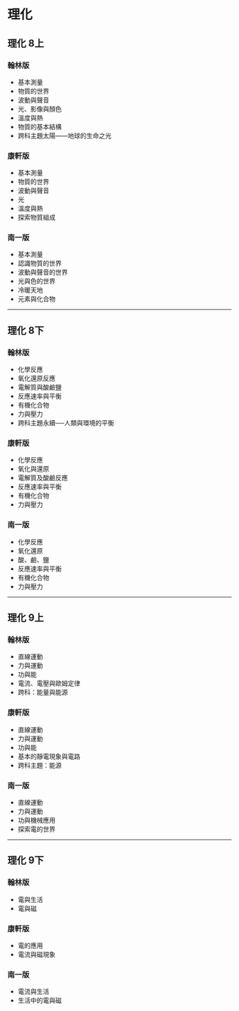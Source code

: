 # 理化

## 理化 8上

### 翰林版
- 基本測量  
- 物質的世界  
- 波動與聲音  
- 光、影像與顏色  
- 溫度與熱 
- 物質的基本結構
- 跨科主題太陽——地球的生命之光

### 康軒版
- 基本測量  
- 物質的世界  
- 波動與聲音  
- 光  
- 溫度與熱  
- 探索物質組成  

### 南一版
- 基本測量
- 認識物質的世界  
- 波動與聲音的世界  
- 光與色的世界  
- 冷暖天地  
- 元素與化合物

---

## 理化 8下

### 翰林版
- 化學反應  
- 氧化還原反應  
- 電解質與酸鹼鹽  
- 反應速率與平衡  
- 有機化合物  
- 力與壓力
- 跨科主題永續──人類與環境的平衡

### 康軒版
- 化學反應  
- 氧化與還原  
- 電解質及酸鹼反應  
- 反應速率與平衡  
- 有機化合物
- 力與壓力

### 南一版
- 化學反應  
- 氧化還原  
- 酸、鹼、鹽  
- 反應速率與平衡
- 有機化合物
- 力與壓力

---

## 理化 9上

### 翰林版
- 直線運動  
- 力與運動  
- 功與能
- 電流、電壓與歐姆定律  
- 跨科：能量與能源

### 康軒版
- 直線運動  
- 力與運動  
- 功與能  
- 基本的靜電現象與電路  
- 跨科主題：能源

### 南一版
- 直線運動  
- 力與運動  
- 功與機械應用  
- 探索電的世界  

---

## 理化 9下

### 翰林版
- 電與生活  
- 電與磁  

### 康軒版
- 電的應用  
- 電流與磁現象  

### 南一版
- 電流與生活  
- 生活中的電與磁  
